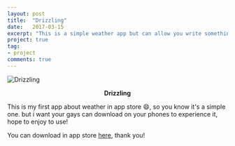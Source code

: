```yaml
---
layout: post
title:  "Drizzling"
date:   2017-03-15
excerpt: "This is a simple weather app but can allow you write something to share with others."
project: true
tag:
- project 
comments: true
---
```



![Drizzling](http://ocigwe4cv.bkt.clouddn.com/Icon-60@3x.png)

<center><b>Drizzling</b></center>

This is my first app about weather in app store 😄, so you know it's a simple one. but i want your gays can download on your phones to experience it, hope to enjoy to use! 

You can download in app store [here](https://itunes.apple.com/cn/app/drizzling/id1203140929?l=en&mt=8), thank you!
